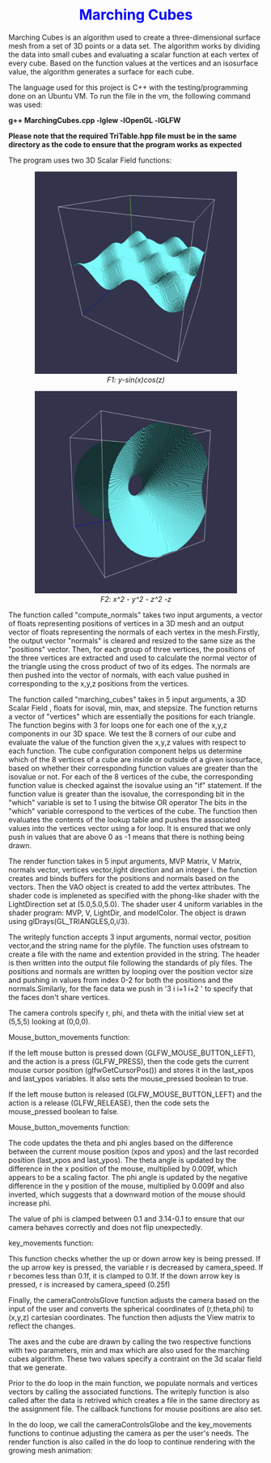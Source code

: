 <h1 align="center" style="color: blue;">Marching Cubes</h1>






Marching Cubes is an algorithm used to create a three-dimensional surface mesh from a set of 3D points or a data set. The algorithm works by dividing the data into small cubes and evaluating a scalar function at each vertex of every cube. Based on the function values at the vertices and an isosurface value, the algorithm generates a surface for each cube. 

The language used for this project is C++ with the testing/programming done on an Ubuntu VM. To run the file in the vm, the following command was used:

**g++ MarchingCubes.cpp -lglew -lOpenGL -lGLFW**

**Please note that the required TriTable.hpp file must be in the same directory as the code to ensure that the program works as expected**



The program uses two 3D Scalar Field functions:

<p align="center">
  <img src="Images/F1.png" width="400" height="400" />
  <br />
  <em>F1: y-sin(x)cos(z)</em>
</p>

<p align="center">
 <img src="Images/F2.png" width="400" height="400" /> 
  <br />
  <em>F2: x^2 - y^2 - z^2 -z </em>
</p>







The function called "compute_normals"  takes two input arguments, a vector of floats representing positions of vertices in a 3D mesh and an output vector of floats representing the normals of each vertex in the mesh.Firstly, the output vector "normals" is cleared and resized to the same size as the "positions" vector. Then, for each group of three vertices, the positions of the three vertices are extracted and used to calculate the normal vector of the triangle using the cross product of two of its edges. The normals are then pushed into the vector of normals, with each value pushed in corresponding to the x,y,z positions from the vertices.



The function called "marching_cubes" takes in 5 input arguments, a 3D Scalar Field , floats for isoval, min, max, and stepsize. The function returns a vector of "vertices" which are essentially the positions for each triangle. The function begins with 3 for loops one for each one of the x,y,z components in our 3D space. We test the 8 corners of our cube and evaluate the value of the function given the x,y,z values with respect to each function. The cube configuration component helps us determine which of the 8 vertices of a cube are inside or outside of a given isosurface, based on whether their corresponding function values are greater than the isovalue or not. For each of the 8 vertices of the cube, the corresponding function value is checked against the isovalue using an "if" statement. If the function value is greater than the isovalue, the corresponding bit in the "which" variable is set to 1 using the bitwise OR operator  The bits in the "which" variable correspond to the vertices of the cube. The function then evaluates the contents of the lookup table and pushes the associated values into the vertices vector using a for loop. It is ensured that we only push in values that are above 0 as -1 means that there is nothing being drawn.


The render function takes in 5 input arguments, MVP Matrix, V Matrix, normals vector, vertices vector,light direction and an integer i. the function creates and binds buffers for the positions and normals based on the vectors. Then the VAO object is created to add the vertex attributes. The shader code is impleneted as specified with the phong-like shader with the LightDirection set at (5.0,5.0,5.0). The shader user 4 uniform variables in the shader program: MVP, V, LightDir, and modelColor. The object is drawn using glDrays(GL_TRIANGLES,0,i/3).


The writeply function accepts 3 input arguments, normal vector, position vector,and the string name for the plyfile. The function uses ofstream to create a file with the name and extention provided in the string. The header is then written into the output file following the standards of ply files. The positions and normals are written by looping over the position vector size and pushing in values from index 0-2 for both the positions and the normals.Similarly, for the face data we push in '3 i i+1 i+2 ' to specify that the faces don't share vertices. 


The camera controls specify r, phi, and theta with the initial view set at (5,5,5) looking at (0,0,0). 

Mouse_button_movements function: 

If the left mouse button is pressed down (GLFW_MOUSE_BUTTON_LEFT), and the action is a press (GLFW_PRESS), then the code gets the current mouse cursor position (glfwGetCursorPos()) and stores it in the last_xpos and last_ypos variables. It also sets the mouse_pressed boolean to true.

If the left mouse button is released (GLFW_MOUSE_BUTTON_LEFT) and the action is a release (GLFW_RELEASE), then the code sets the mouse_pressed boolean to false.


Mouse_button_movements function: 

The code updates the theta and phi angles based on the difference between the current mouse position (xpos and ypos) and the last recorded position (last_xpos and last_ypos). The theta angle is updated by the difference in the x position of the mouse, multiplied by 0.009f, which appears to be a scaling factor. The phi angle is updated by the negative difference in the y position of the mouse, multiplied by 0.009f and also inverted, which suggests that a downward motion of the mouse should increase phi.

The value of phi is clamped between 0.1 and 3.14-0.1 to ensure that our camera behaves correctly and does not flip unexpectedly.


key_movements function:


This function checks whether the up or down arrow key is being pressed. If the up arrow key is pressed, the variable r is decreased by camera_speed. If r becomes less than 0.1f, it is clamped to 0.1f. If the down arrow key is pressed, r is increased by camera_speed (0.25f)


Finally, the cameraControlsGlove function adjusts the camera based on the input of the user and converts the spherical coordinates of (r,theta,phi) to (x,y,z) cartesian coordinates. The function then adjusts the View matrix to reflect the changes.

The axes and the cube are drawn by calling the two respective functions with two parameters, min and max which are also used for the marching cubes algorithm. These two values specify a contraint on the 3d scalar field that we generate. 

Prior to the do loop in the main function, we populate normals and vertices vectors by calling the associated functions. The writeply function is also called after the data is retrived which creates a file in the same directory as the assignment file. The callback functions for mouse positions are also set.


In the do loop, we call the cameraControlsGlobe and the key_movements functions to continue adjusting the camera as per the user's needs. The render function is also called in the do loop to continue rendering with the growing mesh animation:



